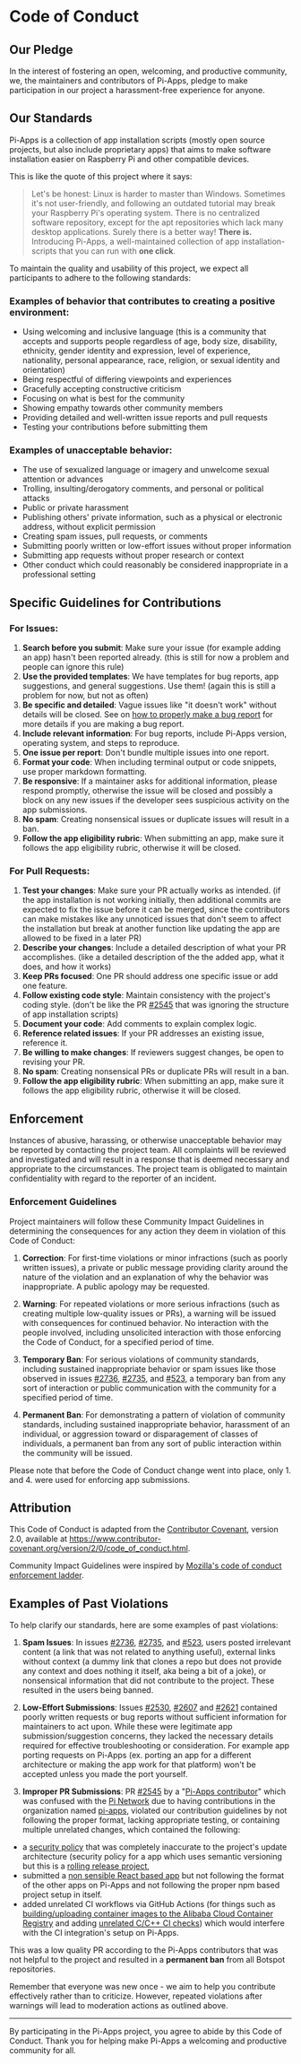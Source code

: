 # Code of Conduct

## Our Pledge

In the interest of fostering an open, welcoming, and productive community, we, the maintainers and contributors of Pi-Apps, pledge to make participation in our project a harassment-free experience for anyone.

## Our Standards

Pi-Apps is a collection of app installation scripts (mostly open source projects, but also include proprietary apps) that aims to make software installation easier on Raspberry Pi and other compatible devices.

This is like the quote of this project where it says:
> Let's be honest: Linux is harder to master than Windows. Sometimes it's not user-friendly, and following an outdated tutorial may break your Raspberry Pi's operating system.
> There is no centralized software repository, except for the apt repositories which lack many desktop applications.
> Surely there is a better way! **There is.**
> Introducing Pi-Apps, a well-maintained collection of app installation-scripts that you can run with **one click**.

To maintain the quality and usability of this project, we expect all participants to adhere to the following standards:

### Examples of behavior that contributes to creating a positive environment:

* Using welcoming and inclusive language (this is a community that accepts and supports people regardless of age, body size, disability, ethnicity, gender identity and expression, level of experience, nationality, personal appearance, race, religion, or sexual identity and orientation)
* Being respectful of differing viewpoints and experiences
* Gracefully accepting constructive criticism
* Focusing on what is best for the community
* Showing empathy towards other community members
* Providing detailed and well-written issue reports and pull requests
* Testing your contributions before submitting them

### Examples of unacceptable behavior:

* The use of sexualized language or imagery and unwelcome sexual attention or advances
* Trolling, insulting/derogatory comments, and personal or political attacks
* Public or private harassment
* Publishing others' private information, such as a physical or electronic address, without explicit permission
* Creating spam issues, pull requests, or comments
* Submitting poorly written or low-effort issues without proper information
* Submitting app requests without proper research or context
* Other conduct which could reasonably be considered inappropriate in a professional setting

## Specific Guidelines for Contributions

### For Issues:

1. **Search before you submit**: Make sure your issue (for example adding an app) hasn't been reported already. (this is still for now a problem and people can ignore this rule)
2. **Use the provided templates**: We have templates for bug reports, app suggestions, and general suggestions. Use them! (again this is still a problem for now, but not as often)
3. **Be specific and detailed**: Vague issues like "it doesn't work" without details will be closed. See on [how to properly make a bug report](https://www.softwaretestinghelp.com/how-to-write-good-bug-report/) for more details if you are making a bug report.
4. **Include relevant information**: For bug reports, include Pi-Apps version, operating system, and steps to reproduce.
5. **One issue per report**: Don't bundle multiple issues into one report.
6. **Format your code**: When including terminal output or code snippets, use proper markdown formatting.
7. **Be responsive**: If a maintainer asks for additional information, please respond promptly, otherwise the issue will be closed and possibly a block on any new issues if the developer sees suspicious activity on the app submissions.
8. **No spam**: Creating nonsensical issues or duplicate issues will result in a ban.
9. **Follow the app eligibility rubric**: When submitting an app, make sure it follows the app eligibility rubric, otherwise it will be closed.

### For Pull Requests:

1. **Test your changes**: Make sure your PR actually works as intended. (if the app installation is not working initially, then additional commits are expected to fix the issue before it can be merged, since the contributors can make mistakes like any unnoticed issues that don't seem to affect the installation but break at another function like updating the app are allowed to be fixed in a later PR)
2. **Describe your changes**: Include a detailed description of what your PR accomplishes. (like a detailed description of the the added app, what it does, and how it works)
3. **Keep PRs focused**: One PR should address one specific issue or add one feature.
4. **Follow existing code style**: Maintain consistency with the project's coding style. (don't be like the PR [#2545](https://github.com/Botspot/pi-apps/pull/2545) that was ignoring the structure of app installation scripts)
5. **Document your code**: Add comments to explain complex logic.
6. **Reference related issues**: If your PR addresses an existing issue, reference it.
7. **Be willing to make changes**: If reviewers suggest changes, be open to revising your PR.
8. **No spam**: Creating nonsensical PRs or duplicate PRs will result in a ban.
9. **Follow the app eligibility rubric**: When submitting an app, make sure it follows the app eligibility rubric, otherwise it will be closed.

## Enforcement

Instances of abusive, harassing, or otherwise unacceptable behavior may be reported by contacting the project team. All complaints will be reviewed and investigated and will result in a response that is deemed necessary and appropriate to the circumstances. The project team is obligated to maintain confidentiality with regard to the reporter of an incident.

### Enforcement Guidelines

Project maintainers will follow these Community Impact Guidelines in determining the consequences for any action they deem in violation of this Code of Conduct:

1. **Correction**: For first-time violations or minor infractions (such as poorly written issues), a private or public message providing clarity around the nature of the violation and an explanation of why the behavior was inappropriate. A public apology may be requested.

2. **Warning**: For repeated violations or more serious infractions (such as creating multiple low-quality issues or PRs), a warning will be issued with consequences for continued behavior. No interaction with the people involved, including unsolicited interaction with those enforcing the Code of Conduct, for a specified period of time.

3. **Temporary Ban**: For serious violations of community standards, including sustained inappropriate behavior or spam issues like those observed in issues [#2736](https://github.com/Botspot/pi-apps/issues/2736), [#2735](https://github.com/Botspot/pi-apps/issues/2735), and [#523](https://github.com/Botspot/pi-apps/issues/523), a temporary ban from any sort of interaction or public communication with the community for a specified period of time.

4. **Permanent Ban**: For demonstrating a pattern of violation of community standards, including sustained inappropriate behavior, harassment of an individual, or aggression toward or disparagement of classes of individuals, a permanent ban from any sort of public interaction within the community will be issued.

Please note that before the Code of Conduct change went into place, only 1. and 4. were used for enforcing app submissions.

## Attribution

This Code of Conduct is adapted from the [Contributor Covenant](https://www.contributor-covenant.org), version 2.0, available at https://www.contributor-covenant.org/version/2/0/code_of_conduct.html.

Community Impact Guidelines were inspired by [Mozilla's code of conduct enforcement ladder](https://github.com/mozilla/diversity).

## Examples of Past Violations

To help clarify our standards, here are some examples of past violations:

1. **Spam Issues**: In issues [#2736](https://github.com/Botspot/pi-apps/issues/2736), [#2735](https://github.com/Botspot/pi-apps/issues/2735), and [#523](https://github.com/Botspot/pi-apps/issues/523), users posted irrelevant content (a link that was not related to anything useful), external links without context (a dummy link that clones a repo but does not provide any context and does nothing it itself, aka being a bit of a joke), or nonsensical information that did not contribute to the project. These resulted in the users being banned.

2. **Low-Effort Submissions**: Issues [#2530](https://github.com/Botspot/pi-apps/issues/2530), [#2607](https://github.com/Botspot/pi-apps/issues/2607) and [#2621](https://github.com/Botspot/pi-apps/issues/2621) contained poorly written requests or bug reports without sufficient information for maintainers to act upon. While these were legitimate app submission/suggestion concerns, they lacked the necessary details required for effective troubleshooting or consideration. For example app porting requests on Pi-Apps (ex. porting an app for a different architecture or making the app work for that platform) won't be accepted unless you made the port yourself.

3. **Improper PR Submissions**: PR [#2545](https://github.com/Botspot/pi-apps/pull/2545) by a "[Pi-Apps contributor](https://github.com/Botspot/pi-apps/pull/2545#issuecomment-1926156751)" which was confused with the [Pi Network](https://minepi.com) due to having contributions in the organization named [pi-apps](https://github.com/pi-apps), violated our contribution guidelines by not following the proper format, lacking appropriate testing, or containing multiple unrelated changes, which contained the following: 
- a [security policy](https://github.com/KOSASIH/pi-apps/blob/patch-1/SECURITY.md) that was completely inaccurate to the project's update architecture (security policy for a app which uses semantic versioning but this is a [rolling release project](https://github.com/Botspot/pi-apps/pull/2429#issuecomment-1683983116),
- submitted a [non sensible React based app](https://github.com/KOSASIH/pi-apps/tree/4a79d6bf2744eb3491502328be394467623cc975/apps/PiGenesis) but not following the format of the other apps on Pi-Apps and not following the proper npm based project setup in itself.
- added unrelated CI workflows via GitHub Actions (for things such as [building/uploading container images to the Alibaba Cloud Container Registry](https://github.com/KOSASIH/pi-apps/blob/4a79d6bf2744eb3491502328be394467623cc975/.github/workflows/alibabacloud.yml) and adding [unrelated C/C++ CI checks](https://github.com/KOSASIH/pi-apps/blob/4a79d6bf2744eb3491502328be394467623cc975/.github/workflows/c-cpp.yml)) which would interfere with the CI integration's setup on Pi-Apps.

This was a low quality PR according to the Pi-Apps contributors that was not helpful to the project and resulted in a **permanent ban** from all Botspot repositories.

Remember that everyone was new once - we aim to help you contribute effectively rather than to criticize. However, repeated violations after warnings will lead to moderation actions as outlined above.

---

By participating in the Pi-Apps project, you agree to abide by this Code of Conduct. Thank you for helping make Pi-Apps a welcoming and productive community for all. 
